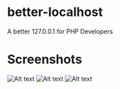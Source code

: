 # better-localhost
A better 127.0.0.1 for PHP Developers
# Screenshots
![Alt text](https://i.imgur.com/YJN9pzo.png "Screenshot 1")
![Alt text](https://i.imgur.com/S95a0cc.png "Screenshot 2")
![Alt text](https://i.imgur.com/GfoyrKD.png "Screenshot 3")
